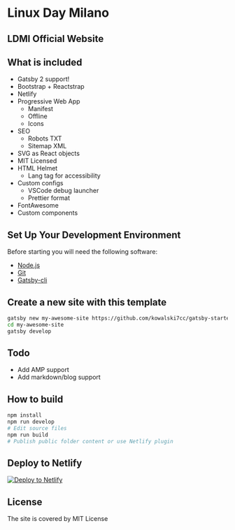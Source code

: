 # Linux Day Milano

## LDMI Official Website

## What is included

- Gatsby 2 support!
- Bootstrap + Reactstrap
- Netlify
- Progressive Web App
  - Manifest
  - Offline
  - Icons
- SEO
  - Robots TXT
  - Sitemap XML
- SVG as React objects
- MIT Licensed
- HTML Helmet
  - Lang tag for accessibility
- Custom configs
  - VSCode debug launcher
  - Prettier format
- FontAwesome
- Custom components

## Set Up Your Development Environment

Before starting you will need the following software:

- [Node.js](https://www.gatsbyjs.org/tutorial/part-zero/#install-nodejs)
- [Git](https://www.gatsbyjs.org/tutorial/part-zero/#install-git)
- [Gatsby-cli](https://www.gatsbyjs.org/tutorial/part-zero/#using-the-gatsby-cli)

## Create a new site with this template

``` bash
gatsby new my-awesome-site https://github.com/kowalski7cc/gatsby-starter-kowalski7cc
cd my-awesome-site
gatsby develop
```

## Todo

- Add AMP support
- Add markdown/blog support

## How to build

``` bash
npm install
npm run develop
# Edit source files
npm run build
# Publish public folder content or use Netlify plugin
```

## Deploy to Netlify

[![Deploy to Netlify](https://www.netlify.com/img/deploy/button.svg)](https://app.netlify.com/start/deploy?repository=https://github.com/kowalski7cc/gatsby-starter-kowalski7cc)

## License

The site is covered by MIT License